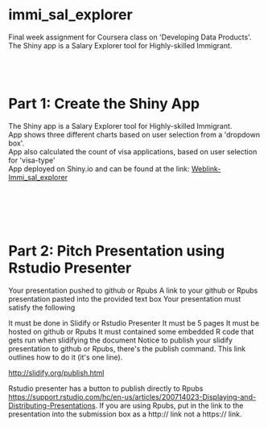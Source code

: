# immi_sal_explorer
Final week assignment for Coursera class on 'Developing Data Products'. The Shiny app is a Salary Explorer tool for Highly-skilled Immigrant.
<br /><br />
<br /><br />

<h1>Part 1: Create the Shiny App</h1>
The Shiny app is a Salary Explorer tool for Highly-skilled Immigrant.<br />
App shows three different charts based on user selection from a 'dropdown box'.<br />
App also calculated the count of visa applications, based on user selection for 'visa-type'<br />
App deployed on Shiny.io and can be found at the link: 
<a href = "https://anurajaram.shinyapps.io/immi_sal_explorer/">Weblink- Immi_sal_explorer </a>

<br /><br />
<br /><br />
 
<h1>Part 2: Pitch Presentation using Rstudio Presenter</h1>
Your presentation pushed to github or Rpubs
A link to your github or Rpubs presentation pasted into the provided text box
Your presentation must satisfy the following

It must be done in Slidify or Rstudio Presenter
It must be 5 pages
It must be hosted on github or Rpubs
It must contained some embedded R code that gets run when slidifying the document
Notice to publish your slidify presentation to github or Rpubs, there's the publish command. This link outlines how to do it (it's one line).

http://slidify.org/publish.html

Rstudio presenter has a button to publish directly to Rpubs https://support.rstudio.com/hc/en-us/articles/200714023-Displaying-and-Distributing-Presentations. If you are using Rpubs, put in the link to the presentation into the submission box as a http:// link not a https:// link.
